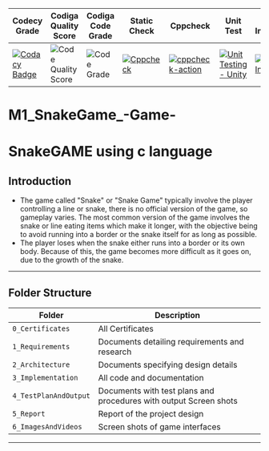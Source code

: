 |Codecy Grade |Codiga Quality Score |Codiga Code Grade |Static Check|Cppcheck |Unit Test |Git Inspector |
|---|---|---|---|---|---|---|
|[![Codacy Badge](https://app.codacy.com/project/badge/Grade/028d8c61346d45d1b517ce224cedc843)](https://www.codacy.com/gh/VISHNU-J1/M1_SnakeGame_-Game-/dashboard?utm_source=github.com&amp;utm_medium=referral&amp;utm_content=VISHNU-J1/M1_SnakeGame_-Game-&amp;utm_campaign=Badge_Grade) |![Code Quality Score](https://api.codiga.io/project/31428/score/svg) |![Code Grade](https://api.codiga.io/project/31428/status/svg) |[![Cppcheck](https://github.com/VISHNU-J1/M1_SnakeGame_-Game-/actions/workflows/c-cpp.yml/badge.svg)](https://github.com/VISHNU-J1/M1_SnakeGame_-Game-/actions/workflows/c-cpp.yml) |[![cppcheck-action](https://github.com/VISHNU-J1/M1_SnakeGame_-Game-/actions/workflows/cppcheck.yml/badge.svg)](https://github.com/VISHNU-J1/M1_SnakeGame_-Game-/actions/workflows/cppcheck.yml) |[![Unit Testing - Unity](https://github.com/VISHNU-J1/M1_SnakeGame_-Game-/actions/workflows/Unit%20test.yml/badge.svg)](https://github.com/VISHNU-J1/M1_SnakeGame_-Game-/actions/workflows/Unit%20test.yml) |[![Git Inspector](https://github.com/VISHNU-J1/M1_SnakeGame_-Game-/actions/workflows/Git_Inspector.yml/badge.svg)](https://github.com/VISHNU-J1/M1_SnakeGame_-Game-/actions/workflows/Git_Inspector.yml) |



# M1_SnakeGame_-Game-
# SnakeGAME using c language


## Introduction
* The game called "Snake" or "Snake Game" typically involve the player controlling a line or snake, there is no official version of the game, so gameplay varies. The most common version of the game involves the snake or line eating items which make it longer, with the objective being to avoid running into a border or the snake itself for as long as possible.
* The player loses when the snake either runs into a border or its own body. Because of this, the game becomes more difficult as it goes on, due to the growth of the snake.
---
## Folder Structure
|Folder |Description|
|---|---|
|`0_Certificates`|All Certificates |
|`1_Requirements` |Documents detailing requirements and research |
|`2_Architecture` |	Documents specifying design details |
|`3_Implementation` |All code and documentation |
|`4_TestPlanAndOutput` |Documents with test plans and procedures with output Screen shots |
|`5_Report` |Report of the project design |
|`6_ImagesAndVideos` |Screen shots of game interfaces |

---

